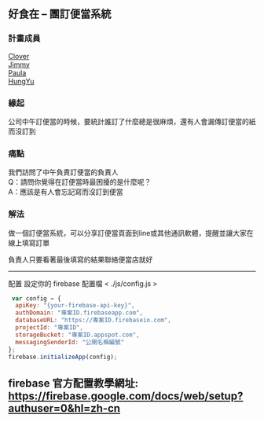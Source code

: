 ## 好食在 – 團訂便當系統

### 計畫成員
[Clover](https://github.com/raindot)<br>
[Jimmy](https://github.com/yingming25)<br>
[Paula](https://github.com/jade2018)<br>
[HungYu](https://github.com/HungYu-Chen)

### 緣起
公司中午訂便當的時候，要統計誰訂了什麼總是很麻煩，還有人會漏傳訂便當的紙而沒訂到

### 痛點
我們訪問了中午負責訂便當的負責人<br>
Q：請問你覺得在訂便當時最困擾的是什麼呢？<br>
A：應該是有人會忘記寫而沒訂到便當

### 解法
做一個訂便當系統，可以分享訂便當頁面到line或其他通訊軟體，提醒並讓大家在線上填寫訂單

負責人只要看著最後填寫的結果聯絡便當店就好

---
配置
 設定你的 firebase 配置檔 < ./js/config.js >

```javascript
 var config = {
  apiKey: "{your-firebase-api-key}",
  authDomain: "專案ID.firebaseapp.com",
  databaseURL: "https://專案ID.firebaseio.com",
  projectId: "專案ID",
  storageBucket: "專案ID.appspot.com",
  messagingSenderId: "公開名稱編號"
};
firebase.initializeApp(config);
```

firebase 官方配置教學網址:
https://firebase.google.com/docs/web/setup?authuser=0&hl=zh-cn
---

 



